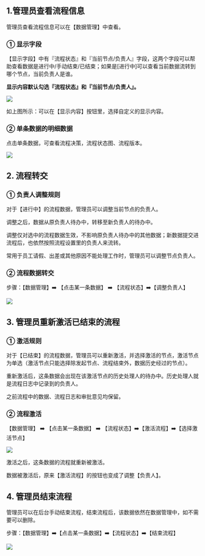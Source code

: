 ## 1.管理员查看流程信息
管理员查看流程信息可以在【数据管理】中查看。

### ① 显示字段
【显示字段】中有『流程状态』和『当前节点/负责人』字段，这两个字段可以帮助查看数据是进行中/手动结束/已结束；如果是[进行中]可以查看当前数据流转到哪个节点，当前负责人是谁。

**显示内容默认勾选『流程状态』和『当前节点/负责人』。**

![](../img/7-3-1i1.gif)

如上图所示：可以在【显示内容】按钮里，选择自定义的显示内容。

### ② 单条数据的明细数据
点击单条数据，可查看流程决策，流程状态图、流程版本。

![](../img/7-3-1i2.gif)


## 2. 流程转交

### ① 负责人调整规则
对于【进行中】的流程数据，管理员可以调整当前节点的负责人。

调整之后，数据从原负责人待办中，转移至新负责人的待办中。

调整仅对选中的流程数据生效，不影响原负责人待办中的其他数据；新数据提交进流程后，也依然按照流程设置里的负责人来流转。

常用于员工请假、出差或其他原因不能处理工作时，管理员可以调整节点负责人。

### ② 流程数据转交
步骤：【数据管理】:arrow_right: 【点击某一条数据】 :arrow_right: 【流程状态】:arrow_right:【调整负责人】

![](../img/7-3-1i3.gif)

## 3. 管理员重新激活已结束的流程
### ① 激活规则
对于【已结束】的流程数据，管理员可以重新激活，并选择激活的节点，激活节点为单选（激活节点只能选择除发起节点、流程结束外，数据历史经过的节点）。

重新激活后，这条数据会出现在该激活节点的历史处理人的待办中。历史处理人就是流程日志中记录到的负责人。

之前流程中的数据、流程日志和审批意见均保留。

### ② 流程激活
【数据管理】 :arrow_right: 【点击某一条数据】 :arrow_right: 【流程状态】:arrow_right:【激活流程】:arrow_right:【选择激活节点】

![](../img/7-3-1i4.gif)

激活之后，这条数据的流程就重新被激活。

数据被激活后，原来【激活流程】的按钮也变成了调整【负责人】。

## 4. 管理员结束流程
管理员可以在后台手动结束流程，结束流程后，该数据依然在数据管理中，如不需要可以删除。

步骤：【数据管理】:arrow_right:【点击某一条数据】:arrow_right:【流程状态】:arrow_right:【结束流程】

![](../img/7-3-1i5.gif)


